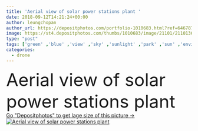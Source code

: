 ```yaml
---
title: 'Aerial view of solar power stations plant '
date: 2018-09-12T14:21:24+00:00
author: leungchopan
author_url: https://depositphotos.com/portfolio-1010683.html?ref=64678756
image: https://st4.depositphotos.com/thumbs/1010683/image/21101/211013672/api_thumb_450.jpg?forcejpeg=true
type: "post"
tags: ['green' ,'blue' ,'view' ,'sky' ,'sunlight' ,'park' ,'sun' ,'environment' ,'sunny' ,'energy' ,'warm' ,'solar' ,'cloud' ,'electric' ,'electrical' ,'electricity' ,'power' ,'supply' ,'technology' ,'reserve' ,'over' ,'building' ,'city' ,'exterior' ,'ecology' ,'roof' ,'cell' ,'global' ,'heat' ,'clean' ,'environmental' ,'cityscape' ,'ecological' ,'fly' ,'top' ,'alternative' ,'generator' ,'above' ,'aerial' ,'renewable' ,'panels' ,'collector' ,'thermal' ,'Taiwan' ,'Taipei' ,'drone' ,'photovoltaic' ,'fudekeng' ]
categories: 
  - drone
---
```

<div aling="center">
            <font size="60"> Aerial view of solar power stations plant</font>   
</div>
<div>
    <a href='https://st4.depositphotos.com/thumbs/1010683/image/21101/211013672/api_thumb_450.jpg?forcejpeg=true?ref=64678756' target=_blank > Go "Depositphotos" to get lage size of this picture ->
        <img href='https://st4.depositphotos.com/thumbs/1010683/image/21101/211013672/api_thumb_450.jpg?forcejpeg=true?ref=64678756' src='https://st4.depositphotos.com/1010683/21101/i/950/depositphotos_211013672-stock-photo-aerial-view-solar-power-stations.jpg?forcejpeg=true' alt='Aerial view of solar power stations plant' >
    </a>
</div>
